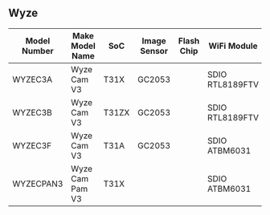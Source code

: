 Wyze
----

| Model Number | Make Model Name | SoC   | Image Sensor | Flash Chip | WiFi Module     | FCC ID | Link                                   |
|--------------|-----------------|-------|--------------|------------|-----------------|--------|----------------------------------------|
| WYZEC3A      | Wyze Cam V3     | T31X  | GC2053       |            | SDIO RTL8189FTV |        | https://www.wyze.com/products/wyze-cam |
| WYZEC3B      | Wyze Cam V3     | T31ZX | GC2053       |            | SDIO RTL8189FTV |        | https://www.wyze.com/products/wyze-cam |
| WYZEC3F      | Wyze Cam V3     | T31A  | GC2053       |            | SDIO ATBM6031   |        | https://www.wyze.com/products/wyze-cam |
| WYZECPAN3    | Wyze Cam Pam V3 | T31X  |              |            | SDIO ATBM6031   |        | https://www.wyze.com/products/wyze-cam |

